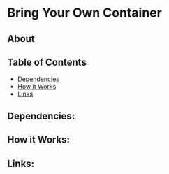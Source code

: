 <h1>Bring Your Own Container</h1>  

<h2>About</h2>

<h2>Table of Contents</h2>  

* [Dependencies](#dependencies)
* [How it Works](#how_it_works)
* [Links](#links)

<h2><a name="dependencies">Dependencies:</a></h2>  

<h2><a name="how_it_works">How it Works:</a></h2>  

<h2><a name="links">Links:</a></h2>  

